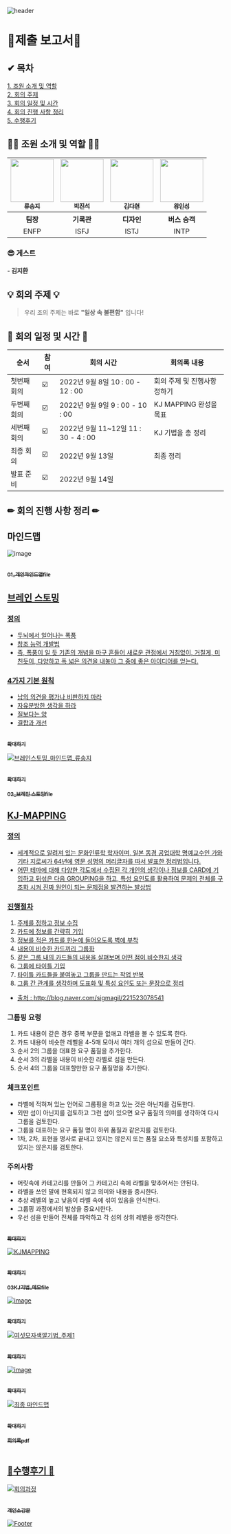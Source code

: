 ![header](https://capsule-render.vercel.app/api?type=shark&color=auto&height=200&section=header&text=NEW-STONE-KING-S&fontSize=50)

# 📝제출 보고서📝

## ✔ 목차

<a href="https://github.com/ryusongji/new-stone-king-s#-%EC%A1%B0%EC%9B%90-%EC%86%8C%EA%B0%9C-%EB%B0%8F-%EC%97%AD%ED%95%A0-">1. 조원 소개 및 역할</a><br>
<a href="https://github.com/ryusongji/new-stone-king-s#-%ED%9A%8C%EC%9D%98-%EC%A3%BC%EC%A0%9C-">2. 회의 주제</a><br>
<a href="https://github.com/ryusongji/new-stone-king-s#-%ED%9A%8C%EC%9D%98-%EC%9D%BC%EC%A0%95-%EB%B0%8F-%EC%8B%9C%EA%B0%84-">3. 회의 일정 및 시간</a><br>
<a href="https://github.com/ryusongji/new-stone-king-s#-%ED%9A%8C%EC%9D%98-%EC%A7%84%ED%96%89-%EC%82%AC%ED%95%AD-%EC%A0%95%EB%A6%AC-">4. 회의 진행 사항 정리</a><br>
<a href="https://github.com/ryusongji/new-stone-king-s#%EC%88%98%ED%96%89%ED%9B%84%EA%B8%B0-">5. 수행후기</a><br>

## 👩‍💻 조원 소개 및 역할 👨‍💻

<table>
  <tr> 
    <td align="center"><a href=https://github.com/ryusongji><img src="https://avatars.githubusercontent.com/u/53076307?v=4" width="100px;" alt=""/><br /><sub><b>류송지</b></sub></a><br />
    </td>
    <td align="center"><a href=https://github.com/jinDol99><img src="https://avatars.githubusercontent.com/u/103583674?v=4" width="100px;" alt=""/><br /><sub><b>박진석</b></sub></a><br />
    </td>
    <td align="center"><a href=https://github.com/KIMDAHYUN98><img src="https://avatars.githubusercontent.com/u/74331917?v=4" width="100px;" alt=""/><br /><sub><b>김다현</b></sub></a><br />
    </td>
   <td align="center"><a href=https://github.com/tkdrms4585><img src="https://avatars.githubusercontent.com/u/76689529?v=4" width="100px;" alt=""/><br /><sub><b>왕인성</b></sub></a><br />
    </td>
  </tr>
  <tr>
    <th align="center">팀장</th>
    <th align="center">기록관</th>
    <th align="center">디자인</th>
    <th align="center">버스 승객</th>
  </tr>
 <tr>
   <td align="center">ENFP</td>
   <td align="center">ISFJ</td>
   <td align="center">ISTJ</td>
  <td align="center">INTP</td>
 </tr>
</table>
 
### 😎 게스트
#### - 김지환



## 💡 회의 주제 💡

> 우리 조의 주제는 바로 <b>"일상 속 불편함"</b> 입니다!

## 📅 회의 일정 및 시간 📅

| 순서 | 참여 | 회의 시간 | 회의록 내용 |
| ------ | -- | - |----------- |
| 첫번째 회의 | ☑️ | 2022년 9월 8일 10 : 00 - 12 : 00 | 회의 주제 및 진행사항 정하기 |
| 두번째 회의 | ☑️ | 2022년 9월 9일 9 : 00 - 10 : 00 | KJ MAPPING 완성을 목표 |
| 세번째 회의 | ☑️ | 2022년 9월 11~12일 11 : 30 - 4 : 00 | KJ 기법을 총 정리 |
| 최종 회의 | ☑️ | 2022년 9월 13일 | 최종 정리 |
| 발표 준비 | ☑️ | 2022년 9월 14일 |  |

## ✏ 회의 진행 사항 정리 ✏
## 마인드맵
![image](https://user-images.githubusercontent.com/53076307/189959090-507a4922-c696-4fe1-8d82-69fa92d9da30.png)

</table>
<tr>
<td align="center"><a href="https://github.c📅om/ryusongji/new-stone-king-s/tree/main/01_%EA%B0%9C%EC%9D%B8%20%EB%A7%88%EC%9D%B8%EB%93%9C%EB%A7%B5">
<br /><sub><b>01_개인마인드맵file</b></sub></a><br /><a href="https://github.com/ryusongji/new-stone-king-s/tree/main/01_%EA%B0%9C%EC%9D%B8%20%EB%A7%88%EC%9D%B8%EB%93%9C%EB%A7%B5" title="Code">
</tr>
 </table>
 
 ## 브레인 스토밍
 ### 정의
 - 두뇌에서 일어나는 폭풍
 - 창조 능력 개발법
 - 즉, 폭풍이 일 듯 기존의 개념을 마구 흔들어 새로운 관점에서 거침없이, 거칠게, 미친듯이, 다양하고 폭 넓은 의견을 내놓아 그 중에 좋은 아이디어를 얻는다.
 ### 4가지 기본 원칙
 - 남의 의견을 평가나 비판하지 마라
 - 자유분방한 생각을 하라
 - 질보다는 양
 - 결합과 개선
 
<tr>
<td align="center"><a href="https://github.com/ryusongji/new-stone-king-s/blob/main/%EC%9D%B4%EB%AF%B8%EC%A7%80%ED%8C%8C%EC%9D%BC/%EB%B8%8C%EB%A0%88%EC%9D%B8%EC%8A%A4%ED%86%A0%EB%B0%8D.PNG">
<br /><sub><b>확대하기</b></sub></a><br /><a href="https://github.com/ryusongji/new-stone-king-s/blob/main/%EC%9D%B4%EB%AF%B8%EC%A7%80%ED%8C%8C%EC%9D%BC/%EB%B8%8C%EB%A0%88%EC%9D%B8%EC%8A%A4%ED%86%A0%EB%B0%8D.PNG" title="Code">
</tr>
 
 ![브레인스토밍_마인드맵_류송지](https://user-images.githubusercontent.com/53076307/189954107-a3948105-7667-4ae3-86fc-d17605b86a58.PNG)
</table>
<tr>
<td align="center"><a href="https://github.com/ryusongji/new-stone-king-s/blob/main/02_%EB%B8%8C%EB%A0%88%EC%9D%B8%20%EC%8A%A4%ED%86%A0%EB%B0%8D/%EB%B8%8C%EB%A0%88%EC%9D%B8%EC%8A%A4%ED%86%A0%EB%B0%8D_%EB%A7%88%EC%9D%B8%EB%93%9C%EB%A7%B5_%EB%A5%98%EC%86%A1%EC%A7%80.PNG">
<br /><sub><b>확대하기</b></sub></a><br /><a href="https://github.com/ryusongji/new-stone-king-s/blob/main/02_%EB%B8%8C%EB%A0%88%EC%9D%B8%20%EC%8A%A4%ED%86%A0%EB%B0%8D/%EB%B8%8C%EB%A0%88%EC%9D%B8%EC%8A%A4%ED%86%A0%EB%B0%8D_%EB%A7%88%EC%9D%B8%EB%93%9C%EB%A7%B5_%EB%A5%98%EC%86%A1%EC%A7%80.PNG" title="Code">
</tr>


</table>
<tr>
<td align="center"><a href="https://github.com/ryusongji/new-stone-king-s/tree/main/02_%EB%B8%8C%EB%A0%88%EC%9D%B8%20%EC%8A%A4%ED%86%A0%EB%B0%8D">
<br /><sub><b>02_브레인 스토밍file</b></sub></a><br /><a href="https://github.com/ryusongji/new-stone-king-s/tree/main/02_%EB%B8%8C%EB%A0%88%EC%9D%B8%20%EC%8A%A4%ED%86%A0%EB%B0%8D" title="Code">
</tr>
</table>

## KJ-MAPPING
### 정의
- 세계적으로 알려져 있는 문화인류학 학자이며, 일본 동경 공업대학 명예교수인 가와기타 지로씨가 64년에 영문 성명의 머리글자를 따서 발표한 정리법입니다.
- 어떤 테마에 대해 다양한 각도에서 수집된 각 개인의 생각이나 정보를 CARD에 기입하고 뒤섞은 다음 GROUPING을 하고, 특성 요인도를 활용하여 문제의 전체를 구조화 시켜 진짜 원인이 되는 문제점을 발견하는 발상법

### 진행절차
1. 주제를 정하고 정보 수집
2. 카드에 정보를 간략히 기입
3. 정보를 적은 카드를 한눈에 들어오도록 벽에 부착
4. 내용이 비슷한 카드끼리 그룹화
5. 같은 그룹 내의 카드들의 내용을 살펴보며 어떤 점이 비슷한지 생각
6. 그룹에 타이틀 기입
7. 타이틀 카드들을 붙여놓고 그룹을 만드는 작업 반복
8. 그룹 간 관계를 생각하며 도표화 및 특성 요인도 또는 문장으로 정리
- 출처 : http://blog.naver.com/sigmagil/221523078541

### 그룹핑 요령
1. 카드 내용이 같은 경우 중복 부문을 없애고 라벨을 볼 수 있도록 한다.
2. 카드 내용이 비슷한 레벨을 4-5매 모아서 여러 개의 섬으로 만들어 간다.
3. 순서 2의 그룹을 대표한 요구 품질을 추가한다.
4. 순서 3의 라벨을 내용이 비슷한 라벨로 섬을 만든다.
5. 순서 4의 그룹을 대표할만한 요구 품질명을 추가한다.

### 체크포인트
- 라벨에 적혀져 있는 언어로 그룹핑을 하고 있는 것은 아닌지를 검토한다.
- 외딴 섬이 아닌지를 검토하고 그런 섬이 있으면 요구 품질의 의미를 생각하여 다시 그룹을 검토한다.
- 그룹을 대표하는 요구 품질 명이 하위 품질과 같은지를 검토한다.
- 1차, 2차, 표현을 명사로 끝내고 있지는 않은지 또는 품질 요소와 특성치를 포함하고 있지는 않은지를 검토한다.

### 주의사항
- 머릿속에 카테고리를 만들어 그 카테고리 속에 라벨을 맞추어서는 안된다.
- 라벨을 쓰인 말에 현혹되지 않고 의미와 내용을 중시한다.
- 추상 레벨의 높고 낮음이 라벨 속에 섞여 있음을 인식한다.
- 그룹핑 과정에서의 발상을 중요시한다.
- 우선 섬을 만들어 전체를 파악하고 각 섬의 상위 레벨을 생각한다.

<tr>
<td align="center"><a href="https://github.com/ryusongji/new-stone-king-s/blob/main/%EC%9D%B4%EB%AF%B8%EC%A7%80%ED%8C%8C%EC%9D%BC/KJ%EA%B8%B0%EB%B2%95.png">
<br /><sub><b>확대하기</b></sub></a><br /><a href="https://github.com/ryusongji/new-stone-king-s/tree/main/KJ%EA%B8%B0%EB%B2%95_%EB%A9%94%EB%AA%A8" title="Code">
</tr>


 ![KJMAPPING](https://user-images.githubusercontent.com/53076307/189951930-ca53a64c-1496-44d9-9fc4-b408c857a6b3.jpg)
</table>
<tr>
<td align="center"><a href="https://github.com/ryusongji/new-stone-king-s/blob/main/05_%EA%B2%B0%EA%B3%BC%EB%AC%BC/KJMAPPING.jpg">
<br /><sub><b>확대하기</b></sub></a><br /><a href="https://github.com/ryusongji/new-stone-king-s/blob/main/05_%EA%B2%B0%EA%B3%BC%EB%AC%BC/KJMAPPING.jpg" title="Code">
</tr>

 </table>
<tr>
<td align="center"><a href="https://github.com/ryusongji/new-stone-king-s/tree/main/03_KJ%EA%B8%B0%EB%B2%95">
<br /><sub><b>03KJ기법_메모file</b></sub></a><br /><a href="https://github.com/ryusongji/new-stone-king-s/tree/main/03_KJ%EA%B8%B0%EB%B2%95" title="Code">
</tr>
 
 ![image](https://user-images.githubusercontent.com/53076307/189956660-53b8400f-b679-43c4-91b6-c009600d0f3d.png)
 </table>
<tr>
<td align="center"><a href="https://github.com/ryusongji/new-stone-king-s/blob/main/%EC%9D%B4%EB%AF%B8%EC%A7%80%ED%8C%8C%EC%9D%BC/%EC%97%AC%EC%84%AF%EB%AA%A8%EC%9E%90%EC%83%89%EA%B9%94%EA%B8%B0%EB%B2%95.PNG">
<br /><sub><b>확대하기</b></sub></a><br /><a href="https://github.com/ryusongji/new-stone-king-s/blob/main/%EC%9D%B4%EB%AF%B8%EC%A7%80%ED%8C%8C%EC%9D%BC/%EC%97%AC%EC%84%AF%EB%AA%A8%EC%9E%90%EC%83%89%EA%B9%94%EA%B8%B0%EB%B2%95.PNG" title="Code">
</tr>

 ![여섯모자색깔기법_주제1](https://user-images.githubusercontent.com/53076307/189953528-a669aff4-af08-4e4a-9b1d-89b346064fb0.PNG)
</table>
<tr>
<td align="center"><a href="https://github.com/ryusongji/new-stone-king-s/blob/main/05_%EA%B2%B0%EA%B3%BC%EB%AC%BC/%EC%97%AC%EC%84%AF%EB%AA%A8%EC%9E%90%EC%83%89%EA%B9%94%EA%B8%B0%EB%B2%95_%EC%A3%BC%EC%A0%9C1.PNG">
<br /><sub><b>확대하기</b></sub></a><br /><a href="https://github.com/ryusongji/new-stone-king-s/blob/main/05_%EA%B2%B0%EA%B3%BC%EB%AC%BC/%EC%97%AC%EC%84%AF%EB%AA%A8%EC%9E%90%EC%83%89%EA%B9%94%EA%B8%B0%EB%B2%95_%EC%A3%BC%EC%A0%9C1.PNG" title="Code">
</tr>


![image](https://user-images.githubusercontent.com/53076307/190053264-c66a0c9f-b813-48f8-9180-d963fe760837.png)
</table>
<tr>
<td align="center"><a href="https://github.com/ryusongji/new-stone-king-s/blob/main/05_%EA%B2%B0%EA%B3%BC%EB%AC%BC/%EC%97%AC%EC%84%AF%EB%AA%A8%EC%9E%90%EC%83%89%EA%B9%94%EA%B8%B0%EB%B2%95_%EC%A3%BC%EC%A0%9C2%EB%B2%88.PNG">
<br /><sub><b>확대하기</b></sub></a><br /><a href="https://github.com/ryusongji/new-stone-king-s/blob/main/05_%EA%B2%B0%EA%B3%BC%EB%AC%BC/%EC%97%AC%EC%84%AF%EB%AA%A8%EC%9E%90%EC%83%89%EA%B9%94%EA%B8%B0%EB%B2%95_%EC%A3%BC%EC%A0%9C2%EB%B2%88.PNG" title="Code">
</tr>

![최종 마인드맵](https://user-images.githubusercontent.com/53076307/189959457-0df10124-267e-4b79-b4cc-7b1d9cf81444.png)
</table>
<tr>
<td align="center"><a href="https://github.com/ryusongji/new-stone-king-s/blob/main/05_%EA%B2%B0%EA%B3%BC%EB%AC%BC/%EC%B5%9C%EC%A2%85%20%EB%A7%88%EC%9D%B8%EB%93%9C%EB%A7%B5.png">
<br /><sub><b>확대하기</b></sub></a><br /><a href="https://github.com/ryusongji/new-stone-king-s/blob/main/05_%EA%B2%B0%EA%B3%BC%EB%AC%BC/%EC%B5%9C%EC%A2%85%20%EB%A7%88%EC%9D%B8%EB%93%9C%EB%A7%B5.png" title="Code">
</tr>

</table>
<tr>
<td align="center"><a href="https://github.com/ryusongji/new-stone-king-s/tree/main/00_%ED%9A%8C%EC%9D%98%EB%A1%9D">
<br /><sub><b>회의록pdf</b></sub></a><br /><a href="https://github.com/ryusongji/new-stone-king-s/tree/main/00_%ED%9A%8C%EC%9D%98%EB%A1%9D" title="Code">
</tr>
 
<br>

## 👀수행후기 👀
 
![회의과정](https://user-images.githubusercontent.com/53076307/189960275-607d37d6-8fce-4f4f-9d45-4ecbf5d0b6cb.png)
</table>
<tr>
<td align="center"><a href="https://github.com/ryusongji/new-stone-king-s/tree/main/04_%EA%B0%9C%EC%9D%B8%20%EC%86%8C%EA%B0%90%EB%AC%B8">
<br /><sub><b>개인소감문</b></sub></a><br /><a href="https://github.com/ryusongji/new-stone-king-s/tree/main/04_%EA%B0%9C%EC%9D%B8%20%EC%86%8C%EA%B0%90%EB%AC%B8" title="Code">
</tr>
 
 ![Footer](https://capsule-render.vercel.app/api?type=waving&color=auto&height=200&section=footer)
